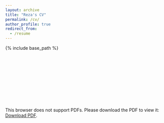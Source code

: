 ```yaml
---
layout: archive
title: "Reza's CV"
permalink: /cv/
author_profile: true
redirect_from:
  - /resume
---
```


{% include base_path %}

<object data="http://yoursite.com/the.pdf" type="application/pdf" width="700px" height="700px">
    <embed src="http://yoursite.com/the.pdf">
        <p>This browser does not support PDFs. Please download the PDF to view it: <a href="http://yoursite.com/the.pdf">Download PDF</a>.</p>
    </embed>
</object>
